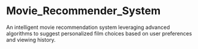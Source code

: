# Movie_Recommender_System
An intelligent movie recommendation system leveraging advanced algorithms to suggest personalized film choices based on user preferences and viewing history.
